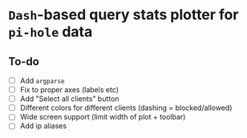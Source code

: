 # `Dash`-based query stats plotter for `pi-hole` data

## To-do

- [ ] Add `argparse`
- [ ] Fix to proper axes (labels etc)
- [ ] Add "Select all clients" button
- [ ] Different colors for different clients (dashing = blocked/allowed)
- [ ] Wide screen support (limit width of plot + toolbar)
- [ ] Add ip aliases